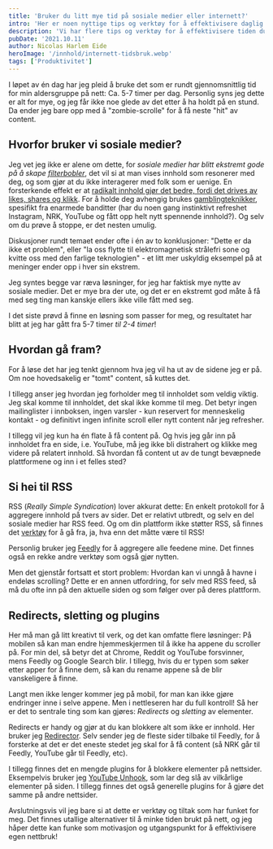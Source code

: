 ```yaml
---
title: 'Bruker du litt mye tid på sosiale medier eller internett?'
intro: 'Her er noen nyttige tips og verktøy for å effektivisere daglig tidsforbruk på internett.'
description: 'Vi har flere tips og verktøy for å effektivisere tiden du bruker på sosiale medier og internett. Les mer her!'
pubDate: '2021.10.11'
author: Nicolas Harlem Eide
heroImage: '/innhold/internett-tidsbruk.webp'
tags: ['Produktivitet']
---
```


I løpet av én dag har jeg pleid å bruke det som er rundt gjennomsnittlig tid for min aldersgruppe på nett: Ca. 5-7 timer per dag. Personlig syns jeg dette er alt for mye, og jeg får ikke noe glede av det etter å ha holdt på en stund. Da ender jeg bare opp med å "zombie-scrolle" for å få neste "hit" av content.

## Hvorfor bruker vi sosiale medier?

Jeg vet jeg ikke er alene om dette, for *sosiale medier har blitt ekstremt gode på å skape [filterbobler](https://www.youtube.com/watch?v=B8ofWFx525s)*, det vil si at man vises innhold som resonerer med deg, og som gjør at du ikke interagerer med folk som er uenige. En forsterkende effekt er at [radikalt innhold gjør det bedre, fordi det drives av likes, shares og klikk](https://news.yale.edu/2021/08/13/likes-and-shares-teach-people-express-more-outrage-online). For å holde deg avhengig brukes [gamblingteknikker](https://www.theguardian.com/technology/2018/may/08/social-media-copies-gambling-methods-to-create-psychological-cravings), spesifikt fra enarmede banditter (har du noen gang instinktivt refreshet Instagram, NRK, YouTube og fått opp helt nytt spennende innhold?). Og selv om du prøve å stoppe, er det nesten umulig.

Diskusjoner rundt temaet ender ofte i én av to konklusjoner: "Dette er da ikke et problem", eller "la oss flytte til elektromagnetisk strålefri sone og kvitte oss med den farlige teknologien" - et litt mer uskyldig eksempel på at meninger ender opp i hver sin ekstrem.

Jeg syntes begge var ræva løsninger, for jeg har faktisk mye nytte av sosiale medier. Det er mye bra der ute, og det er en ekstremt god måte å få med seg ting man kanskje ellers ikke ville fått med seg.

I det siste prøvd å finne en løsning som passer for meg, og resultatet har blitt at jeg har gått fra 5-7 timer *til 2-4 timer*!

## Hvordan gå fram?

For å løse det har jeg tenkt gjennom hva jeg vil ha ut av de sidene jeg er på. Om noe hovedsakelig er "tomt" content, så kuttes det.

I tillegg anser jeg hvordan jeg forholder meg til innholdet som veldig viktig. Jeg skal komme til innholdet, det skal ikke komme til meg. Det betyr ingen mailinglister i innboksen, ingen varsler - kun reservert for menneskelig kontakt - og definitivt ingen infinite scroll eller nytt content når jeg refresher.

I tillegg vil jeg kun ha én flate å få content på. Og hvis jeg går inn på innholdet fra en side, i.e. YouTube, må jeg ikke bli distrahert og klikke meg videre på relatert innhold. Så hvordan få content ut av de tungt bevæpnede plattformene og inn i et felles sted?

## Si hei til RSS

RSS (*Really Simple Syndication*) lover akkurat dette: En enkelt protokoll for å aggregere innhold på tvers av sider. Det er relativt utbredt, og selv en del sosiale medier har RSS feed. Og om din plattform ikke støtter RSS, så finnes det [verktøy](https://docs.rsshub.app/en/) for å gå fra, ja, hva enn det måtte være til RSS!

Personlig bruker jeg [Feedly](https://feedly.com/) for å aggregere alle feedene mine. Det finnes også en rekke andre verktøy som også gjør nytten.

Men det gjenstår fortsatt et stort problem: Hvordan kan vi unngå å havne i endeløs scrolling? Dette er en annen utfordring, for selv med RSS feed, så må du ofte inn på den aktuelle siden og som følger over på deres plattform.

## Redirects, sletting og plugins

Her må man gå litt kreativt til verk, og det kan omfatte flere løsninger: På mobilen så kan man endre hjemmeskjermen til å ikke ha appene du scroller på. For min del, så betyr det at Chrome, Reddit og YouTube forsvinner, mens Feedly og Google Search blir. I tillegg, hvis du er typen som søker etter apper for å finne dem, så kan du rename appene så de blir vanskeligere å finne.

Langt men ikke lenger kommer jeg på mobil, for man kan ikke gjøre endringer inne i selve appene. Men i nettleseren har du full kontroll! Så her er det to sentrale ting som kan gjøres: *Redirects* og *sletting* av elementer.

Redirects er handy og gjør at du kan blokkere alt som ikke er innhold. Her bruker jeg [Redirector](https://chrome.google.com/webstore/detail/redirector/ocgpenflpmgnfapjedencafcfakcekcd?hl=en). Selv sender jeg de fleste sider tilbake til Feedly, for å forsterke at det er det eneste stedet jeg skal for å få content (så NRK går til Feedly, YouTube går til Feedly, etc).

I tillegg finnes det en mengde plugins for å blokkere elementer på nettsider. Eksempelvis bruker jeg [YouTube Unhook](https://chrome.google.com/webstore/detail/unhook-remove-youtube-rec/khncfooichmfjbepaaaebmommgaepoid?hl=en), som lar deg slå av vilkårlige elementer på siden. I tillegg finnes det også generelle plugins for å gjøre det samme på andre nettsider.

Avslutningsvis vil jeg bare si at dette er verktøy og tiltak som har funket for meg. Det finnes utallige alternativer til å minke tiden brukt på nett, og jeg håper dette kan funke som motivasjon og utgangspunkt for å effektivisere egen nettbruk!